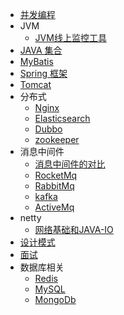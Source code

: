 - [并发编程](concurrent/_sidebar.md)
- JVM
   - [JVM线上监控工具](jvm/jvm线上监控工具.md)
- [JAVA 集合](collection/_sidebar.md)
- [MyBatis](mybatis/_sidebar.md)
- [Spring 框架](spring/_sidebar.md)
- [Tomcat](tomcat/_sidebar.md)
- 分布式
  - [Nginx](nginx/_sidebar.md)
  - [Elasticsearch](elasticsearch/_sidebar.md)
  - [Dubbo](dubbo/_sidebar.md)
  - [zookeeper](zookeeper/_sidebar.md)
- 消息中间件
  - [消息中间件的对比](mq/mqCompared.md)
  - [RocketMq](mq/RocketMq/_sidebar.md)
  - [RabbitMq](mq/RabbitMq/_sidebar.md)
  - [kafka](mq/kafka/_sidebar.md)
  - [ActiveMq](mq/ActiveMq/_sidebar.md)
- netty
  - [网络基础和JAVA-IO](netty/网络基础和JAVA-IO.md)
- [设计模式](desgin-pattern/_sidebar.md)
- [面试](interview/interview.md)
- 数据库相关
  - [Redis](redis/_sidebar.md)
  - [MySQL](mysql/_sidebar.md)
  - [MongoDb](MongoDB/_sidebar.md)